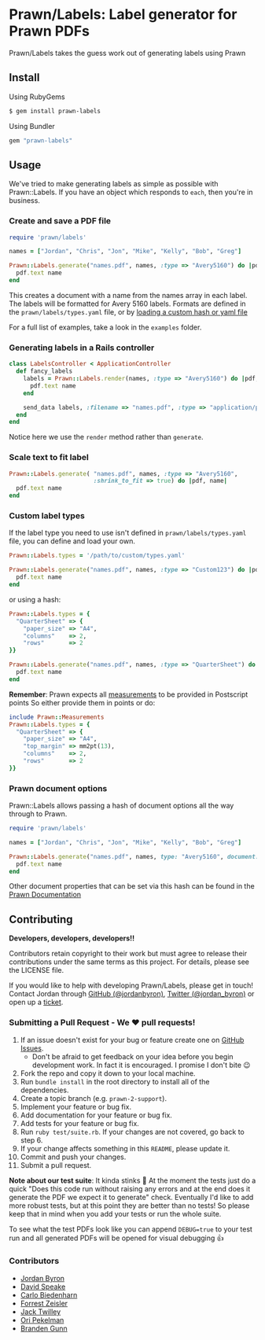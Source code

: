 # Prawn/Labels: Label generator for Prawn PDFs

Prawn/Labels takes the guess work out of generating labels using Prawn

## Install

Using RubyGems

```bash
$ gem install prawn-labels
```

Using Bundler

```ruby
gem "prawn-labels"
```

## Usage

We've tried to make generating labels as simple as possible with Prawn::Labels.
If you have an object which responds to `each`, then you're in business.

### Create and save a PDF file

```ruby
require 'prawn/labels'

names = ["Jordan", "Chris", "Jon", "Mike", "Kelly", "Bob", "Greg"]

Prawn::Labels.generate("names.pdf", names, :type => "Avery5160") do |pdf, name|
  pdf.text name
end
```

This creates a document with a name from the names array in each label. The labels will be formatted for Avery 5160 labels. Formats are defined in the `prawn/labels/types.yaml` file, or by [loading a custom hash or yaml file](#custom-label-types)

For a full list of examples, take a look in the `examples` folder.

### Generating labels in a Rails controller

```ruby
class LabelsController < ApplicationController
  def fancy_labels
    labels = Prawn::Labels.render(names, :type => "Avery5160") do |pdf, name|
      pdf.text name
    end

    send_data labels, :filename => "names.pdf", :type => "application/pdf"
  end
end
```

Notice here we use the `render` method rather than `generate`.

### Scale text to fit label

```ruby
Prawn::Labels.generate( "names.pdf", names, :type => "Avery5160",
                        :shrink_to_fit => true) do |pdf, name|
  pdf.text name
end
```

### Custom label types

If the label type you need to use isn't defined in `prawn/labels/types.yaml`
file, you can define and load your own.

```ruby
Prawn::Labels.types = '/path/to/custom/types.yaml'

Prawn::Labels.generate("names.pdf", names, :type => "Custom123") do |pdf, name|
  pdf.text name
end
```

or using a hash:

```ruby
Prawn::Labels.types = {
  "QuarterSheet" => {
    "paper_size" => "A4",
    "columns"    => 2,
    "rows"       => 2
}}

Prawn::Labels.generate("names.pdf", names, :type => "QuarterSheet") do |pdf, name|
  pdf.text name
end
```

**Remember**: Prawn expects all [measurements](https://github.com/prawnpdf/prawn/blob/2f894ade8e6a97453a6a77fdf5c7400ca4dd7428/lib/prawn/measurements.rb) to be provided in Postscript points
So either provide them in points or do:

``` ruby
include Prawn::Measurements 
Prawn::Labels.types = {
  "QuarterSheet" => {
    "paper_size" => "A4",
    "top_margin" => mm2pt(13),
    "columns"    => 2,
    "rows"       => 2
}}
```

### Prawn document options

Prawn::Labels allows passing a hash of document options all the way through to Prawn. 

```ruby
require 'prawn/labels'

names = ["Jordan", "Chris", "Jon", "Mike", "Kelly", "Bob", "Greg"]

Prawn::Labels.generate("names.pdf", names, type: "Avery5160", document: { page_layout: :landscape }) do |pdf, name|
  pdf.text name
end
```

Other document properties that can be set via this hash can be found in the [Prawn Documentation](http://prawn.majesticseacreature.com/docs/0.11.1/Prawn/Document.html#method-c-new)

## Contributing

**Developers, developers, developers!!**

Contributors retain copyright to their work but must agree to release their
contributions under the same terms as this project. For details, please see the
LICENSE file.

If you would like to help with developing Prawn/Labels, please get in touch!
Contact Jordan through [GitHub (@jordanbyron)][gh],
[Twitter (@jordan_byron)][twitter] or open up a [ticket][gh-issues].

### Submitting a Pull Request - We :heart: pull requests!

1. If an issue doesn't exist for your bug or feature create one on 
   [GitHub Issues][gh-issues].
    - Don't be afraid to get feedback on your idea before you begin
      development work. In fact it is encouraged. I promise I don't bite
      :wink:
2. Fork the repo and copy it down to your local machine.
3. Run `bundle install` in the root directory to install all of the
    dependencies.
4. Create a topic branch (e.g. `prawn-2-support`).
5. Implement your feature or bug fix.
6. Add documentation for your feature or bug fix.
7. Add tests for your feature or bug fix.
8. Run `ruby test/suite.rb`. If your changes are not covered, go back to step 6.
9. If your change affects something in this `README`, please update it.
10. Commit and push your changes.
11. Submit a pull request.

[gh-issues]: https://github.com/jordanbyron/prawn-labels/issues
[gh]: https://github.com/jordanbyron
[twitter]: http://twitter.com/jordan_byron

__Note about our test suite__: It kinda stinks :poop: At the moment the tests
just do a quick "Does this code run without raising any errors and at the end
does it generate the PDF we expect it to generate" check. Eventually I'd like to
add more robust tests, but at this point they are better than no tests! So
please keep that in mind when you add your tests or run the whole suite.

To see what the test PDFs look like you can append `DEBUG=true` to your test run
and all generated PDFs will be opened for visual debugging :thumbsup:

### Contributors

- [Jordan Byron](http://jordanbyron.com)
- [David Speake](mailto:david@verycleverstuff.co.uk)
- [Carlo Biedenharn](mailto:cbieden@mit.edu)
- [Forrest Zeisler](https://github.com/forrest)
- [Jack Twilley](https://github.com/mathuin)
- [Ori Pekelman](https://github.com/OriPekelman)
- [Branden Gunn](https://github.com/engunneer)
